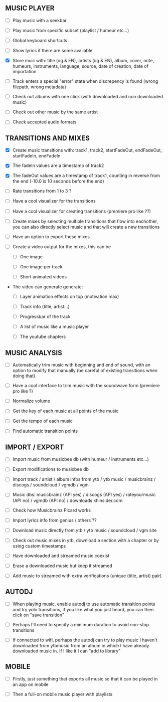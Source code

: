 ## MUSIC PLAYER

- [ ] Play music with a seekbar

- [ ] Play music from specific subset (playlist / humeur etc...)

- [ ] Global keyboard shortcuts

- [ ] Show lyrics if there are some available

- [x] Store muic with: title (og & EN), artists (og & EN), album, cover, note, humeurs, instruments, language, source, date of creation, date of importation

- [ ] Track enters a special "error" state when discrepency is found (wrong filepath, wrong metadata)

- [ ] Check out albums with one click (with downloaded and non downloaded music)

- [ ] Check out other music by the same artist

- [ ] Check accepted audio formats

## TRANSITIONS AND MIXES

- [x] Create music transitions with: track1, track2, startFadeOut, endFadeOut, startFadeIn, endFadeIn

- [x] The fadeIn values are a timestamp of track2

- [x] The fadeOut values are a timestamp of track1, counting in reverse from the end (-10.0 is 10 seconds before the end)

- [ ] Rate transitions from 1 to 3 ?

- [ ] Have a cool visualizer for the transitions

- [ ] Have a cool visualizer for creating transitions (premiere pro like ??)

- [ ] Create mixes by selecting multiple transitions that flow into eachother, you can also directly select music and that will create a new transitions

- [ ] Have an option to export these mixes

- [ ] Create a video output for the mixes, this can be

  - [ ] One image

  - [ ] One image per track

  - [ ] Short animated videos

- The video can generate generate:

  - [ ] Layer animation effects on top (motivation max)

  - [ ] Track info (title, artist...)

  - [ ] Progressbar of the track

  - [ ] A list of music like a music player

  - [ ] The youtube chapters

## MUSIC ANALYSIS

- [ ] Automatically trim music with beginning and end of sound, with an option to modify that manually (be careful of existing transitions when doing that)

- [ ] Have a cool interface to trim music with the soundwave form (premiere pro like ?)

- [ ] Normalize volume

- [ ] Get the key of each music at all points of the music

- [ ] Get the tempo of each music

- [ ] Find automatic transition points

## IMPORT / EXPORT

- [ ] Import music from musicbee db (with humeur / instruments etc...)

- [ ] Export modifications to musicbee db

- [ ] Import track / artist / album infos from ytb / ytb music / musicbrainz / discogs / soundcloud / vgmdb / vgm

- [ ] Music dbs: musicbrainz (API yes) / discogs (API yes) / rateyourmusic (API no) / vgmdb (API no) / downloads.khinsider.com

- [ ] Check how Musicbrainz Picard works

- [ ] Import lyrics info from genius / others ??

- [ ] Download music directly from ytb / ytb music / soundcloud / vgm site

- [ ] Check out music mixes in ytb, download a section with a chapter or by using custom timestamps

- [ ] Have downloaded and streamed music coexist

- [ ] Erase a downloaded music but keep it streamed

- [ ] Add music to streamed with extra verifications (unique (title, artist) pair)

## AUTODJ

- [ ] When playing music, enable autodj to use automatic transition points and try yolo transitions, if you like what you just heard, you can then click on "save transition"

- [ ] Perhaps I'll need to specify a minimum duration to avoid non-stop transitions

- [ ] If connected to wifi, perhaps the autodj can try to play music I haven't downloaded from ytbmusic from an album in which I have already downloaded music in. If I like it I can "add to library"

## MOBILE

- [ ] Firstly, just something that exports all music so that it can be played in an app on mobile

- [ ] Then a full-on mobile music player with playlists
